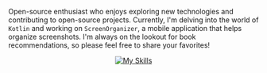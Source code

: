 Open-source enthusiast who enjoys exploring new technologies and contributing to open-source projects. Currently, I'm delving into the world of `Kotlin` and working on `ScreenOrganizer`, a mobile application that helps organize screenshots. I'm always on the lookout for book recommendations, so please feel free to share your favorites!

<div align="center">
  
[![My Skills](https://skillicons.dev/icons?i=linux,bash,js,cpp,java,python,html,css,react,nodejs,gcp,flutter,androidstudio,git,docker,postgres,qt,tensorflow)](https://skillicons.dev)
</div>
